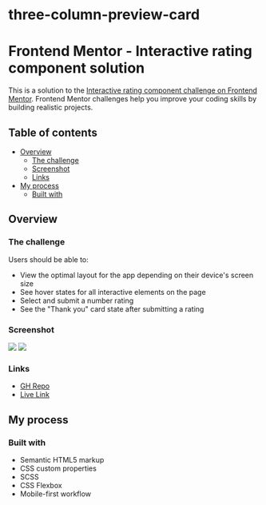 # three-column-preview-card

 # Frontend Mentor - Interactive rating component solution

This is a solution to the [Interactive rating component challenge on Frontend Mentor](https://www.frontendmentor.io/challenges/interactive-rating-component-koxpeBUmI). Frontend Mentor challenges help you improve your coding skills by building realistic projects.

## Table of contents

- [Overview](#overview)
  - [The challenge](#the-challenge)
  - [Screenshot](#screenshot)
  - [Links](#links)
- [My process](#my-process)
  - [Built with](#built-with)

## Overview

### The challenge

Users should be able to:

- View the optimal layout for the app depending on their device's screen size
- See hover states for all interactive elements on the page
- Select and submit a number rating
- See the "Thank you" card state after submitting a rating

### Screenshot

![](./Screenshot-1.png) ![](./Screenshot-2.png)

### Links

- [GH Repo](https://github.com/gumrahsindar/three-column-preview-card)
- [Live Link](https://three-column-preview-card-henna.vercel.app)

## My process

### Built with

- Semantic HTML5 markup
- CSS custom properties
- SCSS
- CSS Flexbox
- Mobile-first workflow

